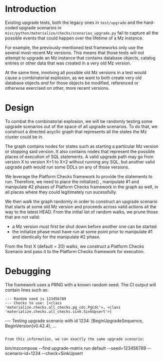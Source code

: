 # Introduction

Existing upgrade tests, both the legacy ones in `test/upgrade` and the hard-coded upgrade
scenarios in `misc/python/materialize/checks/scenarios_upgrade.py` fail to capture all
the possible events that could happen over the lifetime of a Mz instance.

For example, the previously-mentioned test frameworks only use the several most-recent
Mz versions. This means that those tests will not attempt to upgrade an Mz instance
that contains database objects, catalog entries or other data that was created in
a very old Mz version.

At the same time, involving all possible old Mz versions in a test would cause a
combinatorial explosion, as we want to both create very old database objects *and*
for those objects be modified, referenced or otherwise exercised on other, more
recent versions.

# Design

To combat the combinatorial explosion, we will be randomly testing some upgrade
scenarios out of the space of all upgrade scenarios. To do that, we construct a
directed acyclic graph that represents all the states the Mz cluster could be in.

The graph contains nodes for states such as starting a particular Mz version or
stopping said version. It also contains nodes that represent the possible places
of execution of SQL statements. A valid upgrade path may go from version X to
version X+1 to X+2 without running any SQL, but another valid upgrade path would
run some DDLs on any of those versions.

We leverage the Platform Checks framework to provide the statements to run.
Therefore, we need to place the initialize() , manipulate #1
and manipulate #2 phases of Platform Checks framework in the graph as well, in
all places where they could legitimately run sucessfully.

We then walk the graph randomly in order to construct an upgrade scenario that starts
at some old Mz version and proceeds across valid actions all the way to the
latest HEAD. From the initial list of random walks, we prune those that are not valid:
 - a Mz version must first be shut down before another one can be started
 - the initialize phase must have run at some point prior to manipulate #1 and
   identically for the manipulate #2 phase.

From the first X (default = 20) walks, we construct a Platform Checks Scenario
and pass it to the Platform Checks framework for execution.

# Debugging

The framework uses a PRNG with a known random seed. The CI output will contain lines such as:

```
--- Random seed is 123456789
--- Checks to use: [<class 'materialize.checks.all_checks.pg_cdc.PgCdc'>, <class 'materialize.checks.all_checks.sink.SinkUpsert'>]
```
--- Testing upgrade scenario with id 1234: [BeginUpgradeSequence, BeginVersion(v0.42.4), ...
```

From this information, we can exactly the same upgrade scenario:

```
bin/mzcompose --find upgrade-matrix run default --seed=123456789 --scenario-id=1234 --check=SinkUpsert
```
